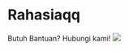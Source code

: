 # Rahasiaqq
Butuh Bantuan? Hubungi kami!
[![](https://jitpack.io/v/livechat/chat-window-android.svg)](https://jitpack.io/#livechat/chat-window-android)
